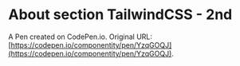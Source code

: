 # About section TailwindCSS - 2nd

A Pen created on CodePen.io. Original URL: [https://codepen.io/componentity/pen/YzqGOQJ](https://codepen.io/componentity/pen/YzqGOQJ).


